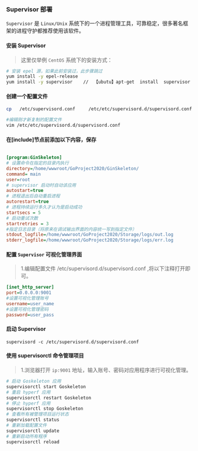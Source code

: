 ### Supervisor 部署

`Supervisor` 是 `Linux/Unix` 系统下的一个进程管理工具，可靠稳定，很多著名框架的进程守护都推荐使用该软件。  

#### 安装 Supervisor  
>   这里仅举例 `CentOS` 系统下的安装方式：

```bash
# 安装 epel 源，如果此前安装过，此步骤跳过
yum install -y epel-release
yum install -y supervisor    //  【ubutu】apt-get  install  supervisor  
```

####  创建一个配置文件  
```bash
cp   /etc/supervisord.conf     /etc/etc/supervisord.d/supervisord.conf

#编辑刚才新复制的配置文件
vim /etc/etc/supervisord.d/supervisord.conf 

```

#### 在[include]节点前添加以下内容，保存

```ini  

[program:GinSkeleton]
# 设置命令在指定的目录内执行
directory=/home/wwwroot/GoProject2020/GinSkeleton/
command= main  
user=root
# supervisor 启动时自动该应用
autostart=true
# 进程退出后自动重启进程
autorestart=true
# 进程持续运行多久才认为是启动成功
startsecs = 5
# 启动重试次数
startretries = 3
#指定日志目录（将原来在调试输出界面的内容统一写到指定文件）
stdout_logfile=/home/wwwroot/GoProject2020/Storage/logs/out.log
stderr_logfile=/home/wwwroot/GoProject2020/Storage/logs/err.log

```

####  配置 `Supervisor` 可视化管理界面 
>   1.编辑配置文件 /etc/supervisord.d/supervisord.conf ,将以下注释打开即可。  
```ini  
[inet_http_server]         
port=0.0.0.0:9001      
#设置可视化管理账号 
username=user_name           
#设置可视化管理密码
password=user_pass   
```


#### 启动 Supervisor  
```jsunicoderegexp
supervisord -c /etc/supervisord.d/supervisord.conf
```

####  使用 supervisorctl 命令管理项目
>   1.浏览器打开 `ip:9001` 地址，输入账号、密码对应用程序进行可视化管理。  
```bash
# 启动 Goskeleton 应用
supervisorctl start Goskeleton
# 重启 hyperf 应用
supervisorctl restart Goskeleton
# 停止 hyperf 应用
supervisorctl stop Goskeleton  
# 查看所有被管理项目运行状态
supervisorctl status
# 重新加载配置文件
supervisorctl update
# 重新启动所有程序
supervisorctl reload
```
